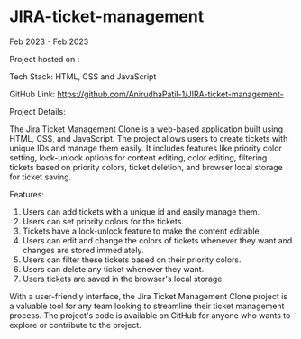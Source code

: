 # JIRA-ticket-management
Feb 2023 - Feb 2023

Project hosted on :



Tech Stack: HTML, CSS and JavaScript

GitHub Link: https://github.com/AnirudhaPatil-1/JIRA-ticket-management-

Project Details:

The Jira Ticket Management Clone is a web-based application built using HTML, CSS, and JavaScript. The project allows users to create tickets with unique IDs and manage them easily. It includes features like priority color setting, lock-unlock options for content editing, color editing, filtering tickets based on priority colors, ticket deletion, and browser local storage for ticket saving.

Features:
1. Users can add tickets with a unique id and easily manage them.
2. Users can set priority colors for the tickets.
3. Tickets have a lock-unlock feature to make the content editable.
4. Users can edit and change the colors of tickets whenever they want and 
 changes are stored immediately.
5. Users can filter these tickets based on their priority colors.
6. Users can delete any ticket whenever they want.
7. Users tickets are saved in the browser's local storage.

With a user-friendly interface, the Jira Ticket Management Clone project is a valuable tool for any team looking to streamline their ticket management process. The project's code is available on GitHub for anyone who wants to explore or contribute to the project.
